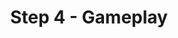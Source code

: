 ---
categories: ["Living Skyrim"]
tags: ["docs"] 
title: "Step 4 - Gameplay"
linkTitle: "Step 4 - Gameplay"
weight: 5
description: >
  How to play Living Skyrim.
---